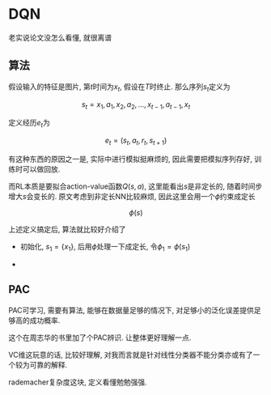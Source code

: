 # DQN

老实说论文没怎么看懂, 就很离谱

## 算法

假设输入的特征是图片, 第$t$时间为$x_t$, 假设在$T$时终止. 那么序列$s_t$定义为

$$
s_t=x_1,a_1,x_2,a_2,...,x_{t-1},a_{t-1},x_t
$$

定义经历$e_t$为

$$
e_t=(s_t,a_t,r_t,s_{t+1})
$$

有这种东西的原因之一是, 实际中进行模拟挺麻烦的, 因此需要把模拟序列存好, 训练时可以做回放.

而RL本质是要拟合action-value函数$Q(s,a)$, 这里能看出$s$是非定长的, 随着时间步增大$s$会变长的. 原文考虑到非定长NN比较麻烦, 因此这里会用一个$\phi$约束成定长

$$
\phi(s)
$$

上述定义搞定后, 算法就比较好介绍了

- 初始化, $s_1=\{x_1\}$, 后用$\phi$处理一下成定长, 令$\phi_1=\phi(s_1)$

- 

## PAC

PAC可学习, 需要有算法, 能够在数据量足够的情况下, 对足够小的泛化误差提供足够高的成功概率.

这个在周志华的书里加了个PAC辨识. 让整体更好理解一点.

VC维这玩意的话, 比较好理解, 对我而言就是针对线性分类器不能分类亦或有了一个较为可靠的解释.

rademacher复杂度这块, 定义看懂勉勉强强.